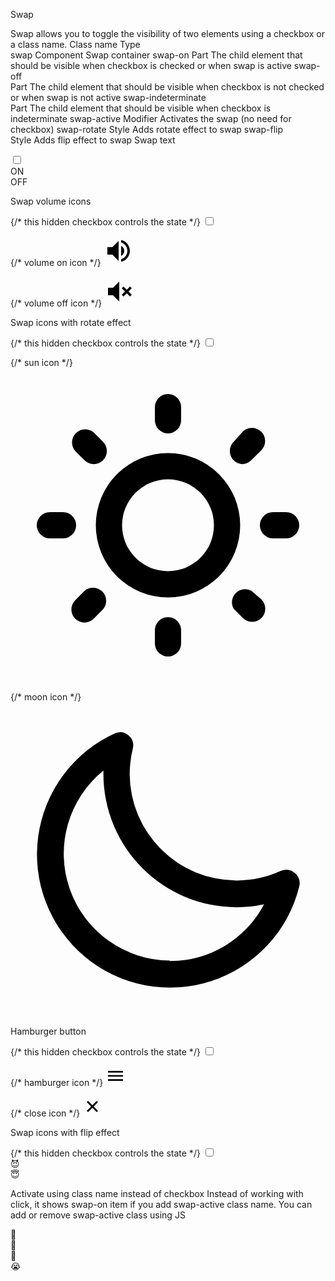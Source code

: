 Swap

Swap allows you to toggle the visibility of two elements using a checkbox or a class name.
Class name
	Type	
swap	Component
	Swap container
swap-on	
Part
	The child element that should be visible when checkbox is checked or when swap is active
swap-off	
Part
	The child element that should be visible when checkbox is not checked or when swap is not active
swap-indeterminate	
Part
	The child element that should be visible when checkbox is indeterminate
swap-active	
Modifier
	Activates the swap (no need for checkbox)
swap-rotate	
Style
	Adds rotate effect to swap
swap-flip	
Style
	Adds flip effect to swap
Swap text

<label className="swap">
  <input type="checkbox" />
  <div className="swap-on">ON</div>
  <div className="swap-off">OFF</div>
</label>

Swap volume icons

<label className="swap">
  {/* this hidden checkbox controls the state */}
  <input type="checkbox" />

  {/* volume on icon */}
  <svg
    className="swap-on fill-current"
    xmlns="http://www.w3.org/2000/svg"
    width="48"
    height="48"
    viewBox="0 0 24 24">
    <path
      d="M14,3.23V5.29C16.89,6.15 19,8.83 19,12C19,15.17 16.89,17.84 14,18.7V20.77C18,19.86 21,16.28 21,12C21,7.72 18,4.14 14,3.23M16.5,12C16.5,10.23 15.5,8.71 14,7.97V16C15.5,15.29 16.5,13.76 16.5,12M3,9V15H7L12,20V4L7,9H3Z" />
  </svg>

  {/* volume off icon */}
  <svg
    className="swap-off fill-current"
    xmlns="http://www.w3.org/2000/svg"
    width="48"
    height="48"
    viewBox="0 0 24 24">
    <path
      d="M3,9H7L12,4V20L7,15H3V9M16.59,12L14,9.41L15.41,8L18,10.59L20.59,8L22,9.41L19.41,12L22,14.59L20.59,16L18,13.41L15.41,16L14,14.59L16.59,12Z" />
  </svg>
</label>

Swap icons with rotate effect

<label className="swap swap-rotate">
  {/* this hidden checkbox controls the state */}
  <input type="checkbox" />

  {/* sun icon */}
  <svg
    className="swap-on h-10 w-10 fill-current"
    xmlns="http://www.w3.org/2000/svg"
    viewBox="0 0 24 24">
    <path
      d="M5.64,17l-.71.71a1,1,0,0,0,0,1.41,1,1,0,0,0,1.41,0l.71-.71A1,1,0,0,0,5.64,17ZM5,12a1,1,0,0,0-1-1H3a1,1,0,0,0,0,2H4A1,1,0,0,0,5,12Zm7-7a1,1,0,0,0,1-1V3a1,1,0,0,0-2,0V4A1,1,0,0,0,12,5ZM5.64,7.05a1,1,0,0,0,.7.29,1,1,0,0,0,.71-.29,1,1,0,0,0,0-1.41l-.71-.71A1,1,0,0,0,4.93,6.34Zm12,.29a1,1,0,0,0,.7-.29l.71-.71a1,1,0,1,0-1.41-1.41L17,5.64a1,1,0,0,0,0,1.41A1,1,0,0,0,17.66,7.34ZM21,11H20a1,1,0,0,0,0,2h1a1,1,0,0,0,0-2Zm-9,8a1,1,0,0,0-1,1v1a1,1,0,0,0,2,0V20A1,1,0,0,0,12,19ZM18.36,17A1,1,0,0,0,17,18.36l.71.71a1,1,0,0,0,1.41,0,1,1,0,0,0,0-1.41ZM12,6.5A5.5,5.5,0,1,0,17.5,12,5.51,5.51,0,0,0,12,6.5Zm0,9A3.5,3.5,0,1,1,15.5,12,3.5,3.5,0,0,1,12,15.5Z" />
  </svg>

  {/* moon icon */}
  <svg
    className="swap-off h-10 w-10 fill-current"
    xmlns="http://www.w3.org/2000/svg"
    viewBox="0 0 24 24">
    <path
      d="M21.64,13a1,1,0,0,0-1.05-.14,8.05,8.05,0,0,1-3.37.73A8.15,8.15,0,0,1,9.08,5.49a8.59,8.59,0,0,1,.25-2A1,1,0,0,0,8,2.36,10.14,10.14,0,1,0,22,14.05,1,1,0,0,0,21.64,13Zm-9.5,6.69A8.14,8.14,0,0,1,7.08,5.22v.27A10.15,10.15,0,0,0,17.22,15.63a9.79,9.79,0,0,0,2.1-.22A8.11,8.11,0,0,1,12.14,19.73Z" />
  </svg>
</label>

Hamburger button

<label className="btn btn-circle swap swap-rotate">
  {/* this hidden checkbox controls the state */}
  <input type="checkbox" />

  {/* hamburger icon */}
  <svg
    className="swap-off fill-current"
    xmlns="http://www.w3.org/2000/svg"
    width="32"
    height="32"
    viewBox="0 0 512 512">
    <path d="M64,384H448V341.33H64Zm0-106.67H448V234.67H64ZM64,128v42.67H448V128Z" />
  </svg>

  {/* close icon */}
  <svg
    className="swap-on fill-current"
    xmlns="http://www.w3.org/2000/svg"
    width="32"
    height="32"
    viewBox="0 0 512 512">
    <polygon
      points="400 145.49 366.51 112 256 222.51 145.49 112 112 145.49 222.51 256 112 366.51 145.49 400 256 289.49 366.51 400 400 366.51 289.49 256 400 145.49" />
  </svg>
</label>

Swap icons with flip effect

<label className="swap swap-flip text-9xl">
  {/* this hidden checkbox controls the state */}
  <input type="checkbox" />

  <div className="swap-on">😈</div>
  <div className="swap-off">😇</div>
</label>

Activate using class name instead of checkbox
Instead of working with click, it shows swap-on item if you add swap-active class name. You can add or remove swap-active class using JS

<label className="swap text-6xl">
  <div className="swap-on">🥵</div>
  <div className="swap-off">🥶</div>
</label>
<label className="swap swap-active text-6xl">
  <div className="swap-on">🥳</div>
  <div className="swap-off">😭</div>
</label>

